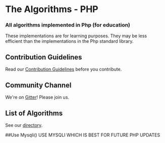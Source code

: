# The Algorithms - PHP

### All algorithms implemented in Php (for education)

These implementations are for learning purposes. They may be less efficient than the implementations in the Php standard library.

## Contribution Guidelines

Read our [Contribution Guidelines](CONTRIBUTING.md) before you contribute.

## Community Channel

We're on [Gitter](https://gitter.im/TheAlgorithms)!  Please join us.

## List of Algorithms

See our [directory](DIRECTORY.md).

##Use Mysqli()
USE MYSQLI WHICH IS BEST FOR FUTURE PHP UPDATES
